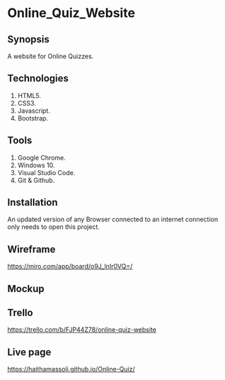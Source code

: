 # Online_Quiz_Website

## Synopsis
A website for Online Quizzes.

## Technologies
1. HTML5.
2. CSS3.
3. Javascript.
4. Bootstrap.

## Tools
1. Google Chrome.
2. Windows 10.
3. Visual Studio Code.
4. Git & Github.

## Installation
An updated version of any Browser connected to an internet connection only needs to open this project.

## Wireframe
https://miro.com/app/board/o9J_lnIr0VQ=/

## Mockup

## Trello
https://trello.com/b/FJP44Z78/online-quiz-website

## Live page
https://haithamassoli.github.io/Online-Quiz/

